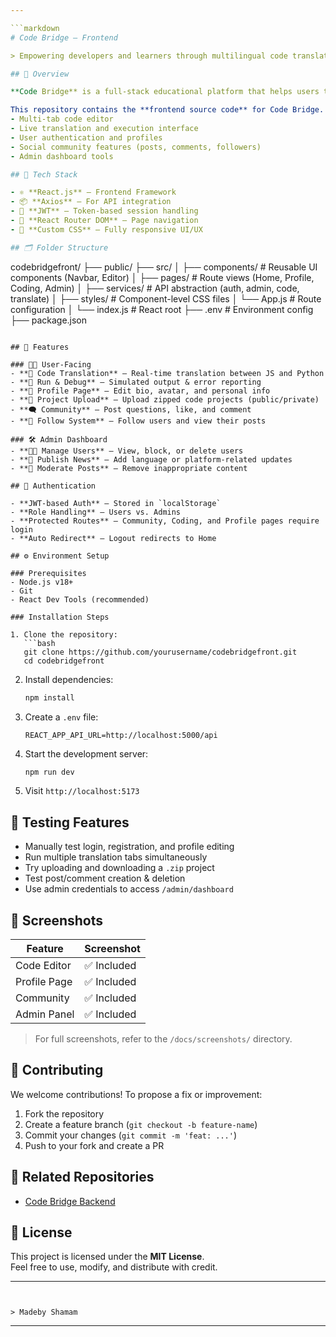 ```yaml
---

```markdown
# Code Bridge — Frontend

> Empowering developers and learners through multilingual code translation, real-time execution, and a collaborative learning community.

## 📌 Overview

**Code Bridge** is a full-stack educational platform that helps users translate, debug, and run code between programming languages like Python and JavaScript in real time. The frontend is built with **React.js**, following best practices in component structure, state management, and service abstraction.

This repository contains the **frontend source code** for Code Bridge. It includes:
- Multi-tab code editor
- Live translation and execution interface
- User authentication and profiles
- Social community features (posts, comments, followers)
- Admin dashboard tools

## 🔧 Tech Stack

- ⚛️ **React.js** — Frontend Framework
- 📦 **Axios** — For API integration
- 💾 **JWT** — Token-based session handling
- 🧭 **React Router DOM** — Page navigation
- 🎨 **Custom CSS** — Fully responsive UI/UX

## 🗂️ Folder Structure

```
codebridgefront/
├── public/
├── src/
│   ├── components/        # Reusable UI components (Navbar, Editor)
│   ├── pages/             # Route views (Home, Profile, Coding, Admin)
│   ├── services/          # API abstraction (auth, admin, code, translate)
│   ├── styles/            # Component-level CSS files
│   └── App.js             # Route configuration
│   └── index.js           # React root
├── .env                   # Environment config
├── package.json
```

## 🚀 Features

### 👩‍💻 User-Facing
- **📝 Code Translation** — Real-time translation between JS and Python
- **🧪 Run & Debug** — Simulated output & error reporting
- **👤 Profile Page** — Edit bio, avatar, and personal info
- **📁 Project Upload** — Upload zipped code projects (public/private)
- **🗨️ Community** — Post questions, like, and comment
- **🔗 Follow System** — Follow users and view their posts

### 🛠️ Admin Dashboard
- **🧑‍💼 Manage Users** — View, block, or delete users
- **📰 Publish News** — Add language or platform-related updates
- **🧹 Moderate Posts** — Remove inappropriate content

## 🔑 Authentication

- **JWT-based Auth** — Stored in `localStorage`
- **Role Handling** — Users vs. Admins
- **Protected Routes** — Community, Coding, and Profile pages require login
- **Auto Redirect** — Logout redirects to Home

## ⚙️ Environment Setup

### Prerequisites
- Node.js v18+
- Git
- React Dev Tools (recommended)

### Installation Steps

1. Clone the repository:
   ```bash
   git clone https://github.com/yourusername/codebridgefront.git
   cd codebridgefront
   ```

2. Install dependencies:
   ```bash
   npm install
   ```

3. Create a `.env` file:
   ```
   REACT_APP_API_URL=http://localhost:5000/api
   ```

4. Start the development server:
   ```bash
   npm run dev
   ```

5. Visit `http://localhost:5173`

## 🧪 Testing Features

- Manually test login, registration, and profile editing
- Run multiple translation tabs simultaneously
- Try uploading and downloading a `.zip` project
- Test post/comment creation & deletion
- Use admin credentials to access `/admin/dashboard`

## 📸 Screenshots

| Feature       | Screenshot |
|---------------|------------|
| Code Editor   | ✅ Included |
| Profile Page  | ✅ Included |
| Community     | ✅ Included |
| Admin Panel   | ✅ Included |

> For full screenshots, refer to the `/docs/screenshots/` directory.

## 🤝 Contributing

We welcome contributions! To propose a fix or improvement:

1. Fork the repository
2. Create a feature branch (`git checkout -b feature-name`)
3. Commit your changes (`git commit -m 'feat: ...'`)
4. Push to your fork and create a PR

## 📌 Related Repositories

- [Code Bridge Backend](https://github.com/yourusername/codebridge)

## 📜 License

This project is licensed under the **MIT License**.  
Feel free to use, modify, and distribute with credit.

---
```


> Madeby Shamam 
```

---
